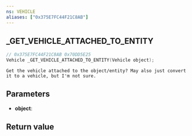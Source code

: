 ```yaml
---
ns: VEHICLE
aliases: ["0x375E7FC44F21C8AB"]
---
```

## _GET_VEHICLE_ATTACHED_TO_ENTITY

```c
// 0x375E7FC44F21C8AB 0x70DD5E25
Vehicle _GET_VEHICLE_ATTACHED_TO_ENTITY(Vehicle object);
```

```
Get the vehicle attached to the object/entity? May also just convert it to a vehicle, but I'm not sure.  
```

## Parameters
* **object**: 

## Return value
